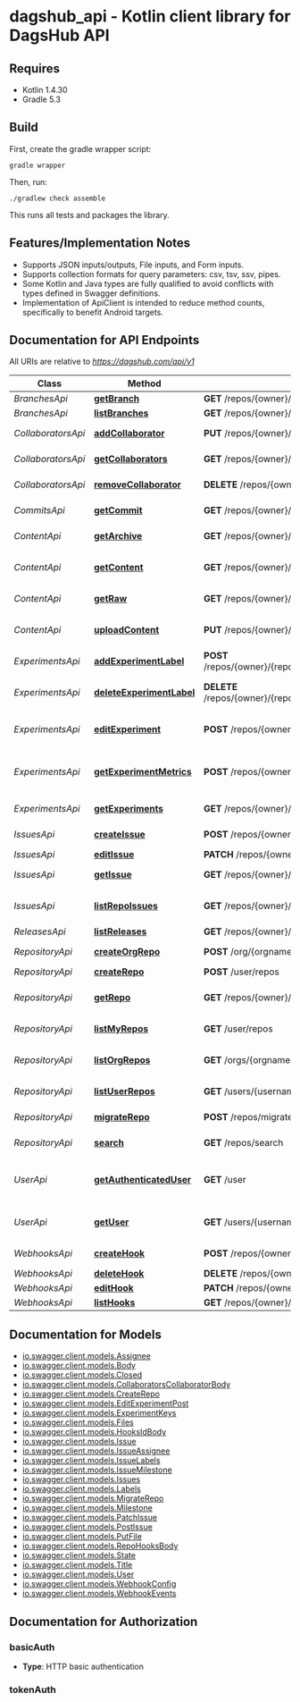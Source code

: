 # dagshub_api - Kotlin client library for DagsHub API

## Requires

* Kotlin 1.4.30
* Gradle 5.3

## Build

First, create the gradle wrapper script:

```
gradle wrapper
```

Then, run:

```
./gradlew check assemble
```

This runs all tests and packages the library.

## Features/Implementation Notes

* Supports JSON inputs/outputs, File inputs, and Form inputs.
* Supports collection formats for query parameters: csv, tsv, ssv, pipes.
* Some Kotlin and Java types are fully qualified to avoid conflicts with types defined in Swagger definitions.
* Implementation of ApiClient is intended to reduce method counts, specifically to benefit Android targets.

<a name="documentation-for-api-endpoints"></a>
## Documentation for API Endpoints

All URIs are relative to *https://dagshub.com/api/v1*

Class | Method | HTTP request | Description
------------ | ------------- | ------------- | -------------
*BranchesApi* | [**getBranch**](docs/BranchesApi.md#getbranch) | **GET** /repos/{owner}/{repo}/branches/{branch} | Get Branch
*BranchesApi* | [**listBranches**](docs/BranchesApi.md#listbranches) | **GET** /repos/{owner}/{repo}/branches | List Branches
*CollaboratorsApi* | [**addCollaborator**](docs/CollaboratorsApi.md#addcollaborator) | **PUT** /repos/{owner}/{repo}/collaborators/{collaborator} | Add user as a collaborator
*CollaboratorsApi* | [**getCollaborators**](docs/CollaboratorsApi.md#getcollaborators) | **GET** /repos/{owner}/{repo}/collaborators | Get collaborators
*CollaboratorsApi* | [**removeCollaborator**](docs/CollaboratorsApi.md#removecollaborator) | **DELETE** /repos/{owner}/{repo}/collaborators/{collaborator} | Delete collaborator
*CommitsApi* | [**getCommit**](docs/CommitsApi.md#getcommit) | **GET** /repos/{owner}/{repo}/commits/{sha} | Get a single commit
*ContentApi* | [**getArchive**](docs/ContentApi.md#getarchive) | **GET** /repos/{owner}/{repo}/archive/{ref}{format} | Download archive
*ContentApi* | [**getContent**](docs/ContentApi.md#getcontent) | **GET** /repos/{owner}/{repo}/content/{branch}/{path} | List data in a repository folder
*ContentApi* | [**getRaw**](docs/ContentApi.md#getraw) | **GET** /repos/{owner}/{repo}/raw/{ref}/{path} | Download raw content
*ContentApi* | [**uploadContent**](docs/ContentApi.md#uploadcontent) | **PUT** /repos/{owner}/{repo}/content/{branch}/{path} | Upload data to a repository
*ExperimentsApi* | [**addExperimentLabel**](docs/ExperimentsApi.md#addexperimentlabel) | **POST** /repos/{owner}/{repo}/experiments/experiment/{experimentKey}/labels/{experimentLabel} | Add label to experiment
*ExperimentsApi* | [**deleteExperimentLabel**](docs/ExperimentsApi.md#deleteexperimentlabel) | **DELETE** /repos/{owner}/{repo}/experiments/experiment/{experimentKey}/labels/{experimentLabel} | Delete experiment label
*ExperimentsApi* | [**editExperiment**](docs/ExperimentsApi.md#editexperiment) | **POST** /repos/{owner}/{repo}/experiments/experiment/{experimentKey} | Edit experiment info
*ExperimentsApi* | [**getExperimentMetrics**](docs/ExperimentsApi.md#getexperimentmetrics) | **POST** /repos/{owner}/{repo}/experiments/metricsForExperiments | Get experiment metrics for experiment
*ExperimentsApi* | [**getExperiments**](docs/ExperimentsApi.md#getexperiments) | **GET** /repos/{owner}/{repo}/experiments | List Experiments
*IssuesApi* | [**createIssue**](docs/IssuesApi.md#createissue) | **POST** /repos/{owner}/{repo}/issues | Create an issue
*IssuesApi* | [**editIssue**](docs/IssuesApi.md#editissue) | **PATCH** /repos/{owner}/{repo}/issues | Edit an issue
*IssuesApi* | [**getIssue**](docs/IssuesApi.md#getissue) | **GET** /repos/{owner}/{repo}/issues/{index} | Get a single issue
*IssuesApi* | [**listRepoIssues**](docs/IssuesApi.md#listrepoissues) | **GET** /repos/{owner}/{repo}/issues | List issues for a repository
*ReleasesApi* | [**listReleases**](docs/ReleasesApi.md#listreleases) | **GET** /repos/{owner}/{repo}/releases | List Releases
*RepositoryApi* | [**createOrgRepo**](docs/RepositoryApi.md#createorgrepo) | **POST** /org/{orgname}/repos | Create in organization
*RepositoryApi* | [**createRepo**](docs/RepositoryApi.md#createrepo) | **POST** /user/repos | Create
*RepositoryApi* | [**getRepo**](docs/RepositoryApi.md#getrepo) | **GET** /repos/{owner}/{repo} | Get repository information
*RepositoryApi* | [**listMyRepos**](docs/RepositoryApi.md#listmyrepos) | **GET** /user/repos | List your repositories
*RepositoryApi* | [**listOrgRepos**](docs/RepositoryApi.md#listorgrepos) | **GET** /orgs/{orgname}/repos | List organization repositories
*RepositoryApi* | [**listUserRepos**](docs/RepositoryApi.md#listuserrepos) | **GET** /users/{username}/repos | List user repositories
*RepositoryApi* | [**migrateRepo**](docs/RepositoryApi.md#migraterepo) | **POST** /repos/migrate | Migrate repository
*RepositoryApi* | [**search**](docs/RepositoryApi.md#search) | **GET** /repos/search | Search repositories
*UserApi* | [**getAuthenticatedUser**](docs/UserApi.md#getauthenticateduser) | **GET** /user | Get authenticated user information
*UserApi* | [**getUser**](docs/UserApi.md#getuser) | **GET** /users/{username} | Get information about a user
*WebhooksApi* | [**createHook**](docs/WebhooksApi.md#createhook) | **POST** /repos/{owner}/{repo}/hooks | Create a hook
*WebhooksApi* | [**deleteHook**](docs/WebhooksApi.md#deletehook) | **DELETE** /repos/{owner}/{repo}/hooks/{id} | Delete a hook
*WebhooksApi* | [**editHook**](docs/WebhooksApi.md#edithook) | **PATCH** /repos/{owner}/{repo}/hooks/{id} | Edit a hook
*WebhooksApi* | [**listHooks**](docs/WebhooksApi.md#listhooks) | **GET** /repos/{owner}/{repo}/hooks | List hooks

<a name="documentation-for-models"></a>
## Documentation for Models

 - [io.swagger.client.models.Assignee](docs/Assignee.md)
 - [io.swagger.client.models.Body](docs/Body.md)
 - [io.swagger.client.models.Closed](docs/Closed.md)
 - [io.swagger.client.models.CollaboratorsCollaboratorBody](docs/CollaboratorsCollaboratorBody.md)
 - [io.swagger.client.models.CreateRepo](docs/CreateRepo.md)
 - [io.swagger.client.models.EditExperimentPost](docs/EditExperimentPost.md)
 - [io.swagger.client.models.ExperimentKeys](docs/ExperimentKeys.md)
 - [io.swagger.client.models.Files](docs/Files.md)
 - [io.swagger.client.models.HooksIdBody](docs/HooksIdBody.md)
 - [io.swagger.client.models.Issue](docs/Issue.md)
 - [io.swagger.client.models.IssueAssignee](docs/IssueAssignee.md)
 - [io.swagger.client.models.IssueLabels](docs/IssueLabels.md)
 - [io.swagger.client.models.IssueMilestone](docs/IssueMilestone.md)
 - [io.swagger.client.models.Issues](docs/Issues.md)
 - [io.swagger.client.models.Labels](docs/Labels.md)
 - [io.swagger.client.models.MigrateRepo](docs/MigrateRepo.md)
 - [io.swagger.client.models.Milestone](docs/Milestone.md)
 - [io.swagger.client.models.PatchIssue](docs/PatchIssue.md)
 - [io.swagger.client.models.PostIssue](docs/PostIssue.md)
 - [io.swagger.client.models.PutFile](docs/PutFile.md)
 - [io.swagger.client.models.RepoHooksBody](docs/RepoHooksBody.md)
 - [io.swagger.client.models.State](docs/State.md)
 - [io.swagger.client.models.Title](docs/Title.md)
 - [io.swagger.client.models.User](docs/User.md)
 - [io.swagger.client.models.WebhookConfig](docs/WebhookConfig.md)
 - [io.swagger.client.models.WebhookEvents](docs/WebhookEvents.md)

<a name="documentation-for-authorization"></a>
## Documentation for Authorization

<a name="basicAuth"></a>
### basicAuth

- **Type**: HTTP basic authentication

<a name="tokenAuth"></a>
### tokenAuth



